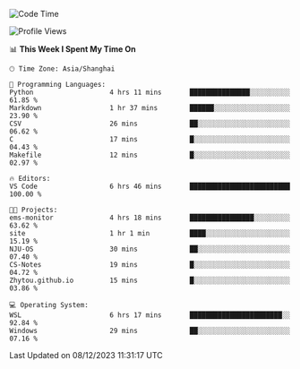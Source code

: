 <!--START_SECTION:waka-->
![Code Time](http://img.shields.io/badge/Code%20Time-1%2C423%20hrs%2039%20mins-blue)

![Profile Views](http://img.shields.io/badge/Profile%20Views-0-blue)

📊 **This Week I Spent My Time On** 

```text
🕑︎ Time Zone: Asia/Shanghai

💬 Programming Languages: 
Python                   4 hrs 11 mins       ███████████████░░░░░░░░░░   61.85 % 
Markdown                 1 hr 37 mins        ██████░░░░░░░░░░░░░░░░░░░   23.90 % 
CSV                      26 mins             ██░░░░░░░░░░░░░░░░░░░░░░░   06.62 % 
C                        17 mins             █░░░░░░░░░░░░░░░░░░░░░░░░   04.43 % 
Makefile                 12 mins             █░░░░░░░░░░░░░░░░░░░░░░░░   02.97 % 

🔥 Editors: 
VS Code                  6 hrs 46 mins       █████████████████████████   100.00 % 

🐱‍💻 Projects: 
ems-monitor              4 hrs 18 mins       ████████████████░░░░░░░░░   63.62 % 
site                     1 hr 1 min          ████░░░░░░░░░░░░░░░░░░░░░   15.19 % 
NJU-OS                   30 mins             ██░░░░░░░░░░░░░░░░░░░░░░░   07.40 % 
CS-Notes                 19 mins             █░░░░░░░░░░░░░░░░░░░░░░░░   04.72 % 
Zhytou.github.io         15 mins             █░░░░░░░░░░░░░░░░░░░░░░░░   03.86 % 

💻 Operating System: 
WSL                      6 hrs 17 mins       ███████████████████████░░   92.84 % 
Windows                  29 mins             ██░░░░░░░░░░░░░░░░░░░░░░░   07.16 % 
```


 Last Updated on 08/12/2023 11:31:17 UTC
<!--END_SECTION:waka-->